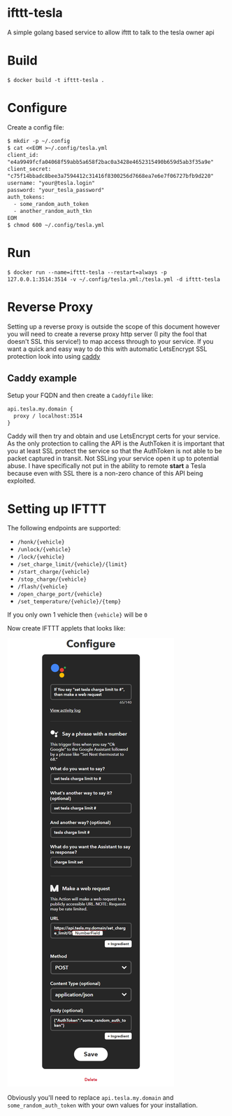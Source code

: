 # ifttt-tesla

A simple golang based service to allow ifttt to talk to the tesla owner api

# Build

```
$ docker build -t ifttt-tesla .
```

# Configure

Create a config file:

```
$ mkdir -p ~/.config
$ cat <<EOM >~/.config/tesla.yml
client_id: "e4a9949fcfa04068f59abb5a658f2bac0a3428e4652315490b659d5ab3f35a9e"
client_secret: "c75f14bbadc8bee3a7594412c31416f8300256d7668ea7e6e7f06727bfb9d220"
username: "your@tesla.login"
password: "your_tesla_password"
auth_tokens:
  - some_random_auth_token
  - another_random_auth_tkn
EOM
$ chmod 600 ~/.config/tesla.yml
```

# Run

```
$ docker run --name=ifttt-tesla --restart=always -p 127.0.0.1:3514:3514 -v ~/.config/tesla.yml:/tesla.yml -d ifttt-tesla
```

# Reverse Proxy

Setting up a reverse proxy is outside the scope of this document however you
will need to create a reverse proxy http server (I pity the fool that doesn't
SSL this service!) to map access through to your service. If you want a quick
and easy way to do this with automatic LetsEncrypt SSL protection look into
using [caddy](https://caddyserver.com/)

## Caddy example

Setup your FQDN and then create a `Caddyfile` like:

```
api.tesla.my.domain {
  proxy / localhost:3514
}
```

Caddy will then try and obtain and use LetsEncrypt certs for your service.
As the only protection to calling the API is the AuthToken it is important
that you at least SSL protect the service so that the AuthToken is not able
to be packet captured in transit. Not SSLing your service open it up to
potential abuse. I have specifically not put in the ability to remote
**start** a Tesla because even with SSL there is a non-zero chance of this
API being exploited.

# Setting up IFTTT

The following endpoints are supported:

  * `/honk/{vehicle}`
  * `/unlock/{vehicle}`
  * `/lock/{vehicle}`
  * `/set_charge_limit/{vehicle}/{limit}`
  * `/start_charge/{vehicle}`
  * `/stop_charge/{vehicle}`
  * `/flash/{vehicle}`
  * `/open_charge_port/{vehicle}`
  * `/set_temperature/{vehicle}/{temp}`

If you only own 1 vehicle then `{vehicle}` will be `0`

Now create IFTTT applets that looks like:

![ifttt applet](https://raw.githubusercontent.com/scottweston/ifttt-tesla/master/ifttt.com_applets_43679679d.png)

Obviously you'll need to replace `api.tesla.my.domain` and `some_random_auth_token`
with your own values for your installation.
